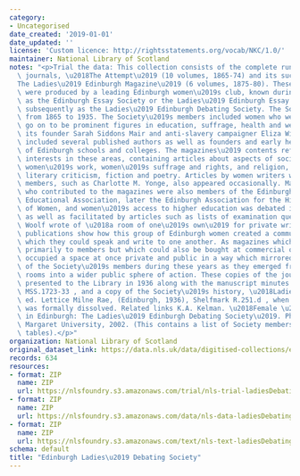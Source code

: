 ```yaml
---
category:
- Uncategorised
date_created: '2019-01-01'
date_updated: ''
license: 'Custom licence: http://rightsstatements.org/vocab/NKC/1.0/'
maintainer: National Library of Scotland
notes: "<p>Trial the data: This collection consists of the complete runs of two Edinburgh\
  \ journals, \u2018The Attempt\u2019 (10 volumes, 1865-74) and its successor \u2018\
  The Ladies\u2019 Edinburgh Magazine\u2019 (6 volumes, 1875-80). These publications\
  \ were produced by a leading Edinburgh women\u2019s club, known during the period\
  \ as the Edinburgh Essay Society or the Ladies\u2019 Edinburgh Essay Society, but\
  \ subsequently as the Ladies\u2019 Edinburgh Debating Society. The Society existed\
  \ from 1865 to 1935. The Society\u2019s members included women who were or would\
  \ go on to be prominent figures in education, suffrage, health and welfare, including\
  \ its founder Sarah Siddons Mair and anti-slavery campaigner Eliza Wigham. They\
  \ included several published authors as well as founders and early headmistresses\
  \ of Edinburgh schools and colleges. The magazines\u2019 contents reflect their\
  \ interests in these areas, containing articles about aspects of society including\
  \ women\u2019s work, women\u2019s suffrage and rights, and religion, as well as\
  \ literary criticism, fiction and poetry. Articles by women writers who were not\
  \ members, such as Charlotte M. Yonge, also appeared occasionally. Many of the members\
  \ who contributed to the magazines were also members of the Edinburgh Ladies\u2019\
  \ Educational Association, later the Edinburgh Association for the Higher Education\
  \ of Women, and women\u2019s access to higher education was debated in these journals,\
  \ as well as facilitated by articles such as lists of examination questions. Virginia\
  \ Woolf wrote of \u2018a room of one\u2019s own\u2019 for private writing: these\
  \ publications show how this group of Edinburgh women created a communal room in\
  \ which they could speak and write to one another. As magazines which circulated\
  \ primarily to members but which could also be bought at commercial outlets, they\
  \ occupied a space at once private and public in a way which mirrored the experiences\
  \ of the Society\u2019s members during these years as they emerged from family drawing\
  \ rooms into a wider public sphere of action. These copies of the journals were\
  \ presented to the Library in 1936 along with the manuscript minutes of the society,\
  \ MSS.1723-33 , and a copy of the Society\u2019s history, \u2018Ladies in Debate\u2019\
  \ ed. Lettice Milne Rae, (Edinburgh, 1936), Shelfmark R.251.d , when the Society\
  \ was formally dissolved. Related links K.A. Kelman. \u2018Female \u2018Self Culture\u2019\
  \ in Edinburgh: The Ladies\u2019 Edinburgh Debating Society\u2019. PhD thesis, Queen\
  \ Margaret University, 2002. (This contains a list of Society members and other\
  \ tables).</p>"
organization: National Library of Scotland
original_dataset_link: https://data.nls.uk/data/digitised-collections/edinburgh-ladies-debating-society/
records: 634
resources:
- format: ZIP
  name: ZIP
  url: https://nlsfoundry.s3.amazonaws.com/trial/nls-trial-ladiesDebating.zip
- format: ZIP
  name: ZIP
  url: https://nlsfoundry.s3.amazonaws.com/data/nls-data-ladiesDebating.zip
- format: ZIP
  name: ZIP
  url: https://nlsfoundry.s3.amazonaws.com/text/nls-text-ladiesDebating.zip
schema: default
title: "Edinburgh Ladies\u2019 Debating Society"
---
```

